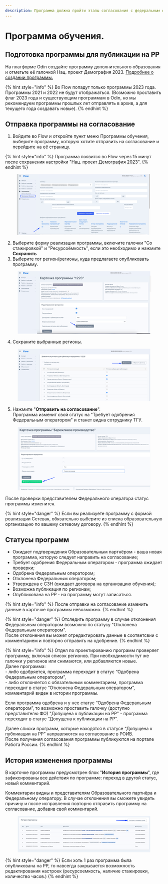 ```yaml
---
description: Программа должна пройти этапы согласования с федеральным оператором и ЦЗН
---
```


# Программа обучения.

## Подготовка программы для публикации на РР

На платформе Odin создайте программу дополнительного образования и отметьте её галочкой Нац. проект Демография 2023.  [Подробнее о создании программы.](https://informa.gitbook.io/odin/chasto-zadavaemye-voprosy/dobavit-programmu-v-ramkakh-proekta-demografiya#dobavlenie-programmy-dopolnitelnogo-obrazovaniya)

{% hint style="info" %}
Во Flow попадут только программы 2023 года. Программы 2021 и 2022 не будут отображаться. (Возможно проставить флаг 2023 года и существующим программам в Odin, но мы рекомендуем программы прошлых лет отправлять в архив, а для текущего года создавать новые).
{% endhint %}

## Отправка программы на согласование

1. Войдите во Flow и откройте пункт меню Программы обучения, выберите программу, которую хотите отправить на согласование и перейдите на её страницу.

{% hint style="info" %}
Программа появится во Flow  через 15 минут после сохранения настройки "Нац. проект Демография 2023".
{% endhint %}

<figure><img src=".gitbook/assets/image (18) (2).png" alt=""><figcaption></figcaption></figure>

2. Выберите форму реализации программы, включите галочки "Со стажировкой" и "Ресурсоёмкость", если это необходимо и нажмите **Сохранить**
3. Выберите тот регион/регионы, куда предлагаете опубликовать программу.

<figure><img src=".gitbook/assets/image (7).png" alt=""><figcaption></figcaption></figure>

4. Сохраните выбранные регионы.

<figure><img src=".gitbook/assets/image (6) (1) (2).png" alt=""><figcaption></figcaption></figure>

5. Нажмите "**Отправить на согласование**". \
   Программа изменит свой статус на "Требует одобрения Федеральным оператором" и станет видна сотруднику ТГУ.&#x20;

<figure><img src=".gitbook/assets/image (4).png" alt=""><figcaption></figcaption></figure>

После проверки представителем Федерального оператора статус программы изменится.

{% hint style="danger" %}
Если вы реализуете программу с формой реализации Сетевая, обязательно выберите из списка образовательную организацию по вашему сетевому договору.
{% endhint %}

## Статусы программ

* Ожидает подтверждения Образовательным партнёром - ваша новая программа, которую следует направить на согласование;
* Требует одобрения Федеральным оператором - программа ожидает проверки;
* Одобрена Федеральным оператором;
* Отклонена Федеральным оператором;
* Утверждена с СЗН (ожидает договора на организацию обучения);
* Возможна публикация по регионам;
* Опубликована на РР - на программу могут записаться.

{% hint style="info" %}
После отправки на согласование  изменить данные в карточке программы невозможно.
{% endhint %}

{% hint style="danger" %}
Отследить программу в случае отклонения Федеральным оператором  возможно по статусу "Отклонена Федеральным оператором".\
После отклонения вы может отредактировать данные в соответсвии с комментарием и повторно отправить на одобрение.
{% endhint %}

{% hint style="info" %}
Отдел по проектированию программ проверяет программу, включая список регионов. При необходимости тут же галочки у регионов или снимаются, или добавляются новые. \
Далее программа:\
\- либо одобряется, программа переходит в статус “Одобрена Федеральным оператором”,\
\- либо отклоняется с обязательным комментарием, программа переходит в статус “Отклонена Федеральным оператором”, комментарий виден в истории программы.

Если программа одобрена и у нее статус “Одобрена Федеральным оператором”, то возможно проставить галочку (доступно представителю ФО)  "Допущена к публикации на РР"  - программа переходит в статус “Допущена к публикации на РР”.

Далее списки программ, которые находятся в статусе “Допущена к публикации на РР” направляются на согласование в РОИВ. \
После получения согласования программы публикуются на портале Работа России.
{% endhint %}

## История изменения программы

В карточке программы предусмотрен блок  "**История программы**", где зафиксированы все действия по программе: переход в другой статус, новый комментарий.

Комментарии видны и представителям Образовательного партнёра и Федеральному оператору. В случае отклонения вы сможете увидеть причину и после исправления повторно отправить программу на согласование, добавив свой комментарий.

<figure><img src=".gitbook/assets/image (2) (1) (4).png" alt=""><figcaption></figcaption></figure>

{% hint style="danger" %}
Если хоть 1 раз программа была опубликована на РР, то навсегда закрывается возможность редактирования настроек (ресурсоемкость, наличие стажировки, количество часов.)
{% endhint %}
